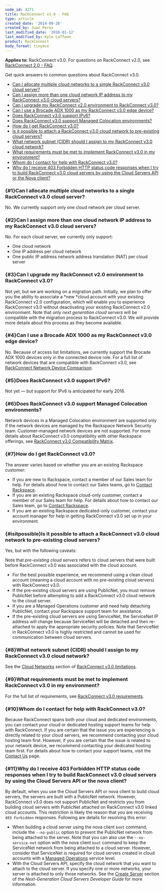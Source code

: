 ```yaml
---
node_id: 4271
title: RackConnect v3.0 - FAQ
type: article
created_date: '2014-09-26'
created_by: Juan Perez
last_modified_date: '2016-01-12'
last_modified_by: Kyle Laffoon
product: RackConnect
body_format: tinymce
---
```


**Applies to:** RackConnect v3.0. For questions on RackConnect v2.0, see
[RackConnect 2.0 -
FAQ](/howto/rackconnect-20-faq).

Get quick answers to common questions about RackConnect v3.0.

-   [Can I allocate multiple cloud networks to a single RackConnect v3.0
    cloud server?](#1)
-   [Can I assign more than one cloud network IP address to my
    RackConnect v3.0 cloud servers?](#2)
-   [Can I upgrade my RackConnect v2.0 environment to RackConnect
    v3.0?](#3)
-   [Can I use a Brocade ADX 1000 as my RackConnect v3.0 edge
    device?](#4)
-   [Does RackConnect v3.0 support IPv6?](#5)
-   [Does RackConnect v3.0 support Managed Colocation environments?](#6)
-   [How do I get RackConnect v3.0?](#7)
-   [Is it possible to attach a RackConnect v3.0 cloud network to
    pre-existing cloud servers?](#isitpossible)
-   [What network subnet (CIDR) should I assign to my RackConnect v3.0
    cloud network?](#8)
-   [What requirements must be met to implement RackConnect v3.0 in my
    environment?](#9)
-   [Whom do I contact for help with RackConnect v3.0?](#10)
-   [Why do I receive 403 Forbidden HTTP status code responses when I
    try to build RackConnect v3.0 cloud servers by using the Cloud
    Servers API or the Nova client?](#11)

### [](){#1}Can I allocate multiple cloud networks to a single RackConnect v3.0 cloud server?

No. We currently support only one cloud network per cloud server.



### [](){#2}Can I assign more than one cloud network IP address to my RackConnect v3.0 cloud servers?

No. For each cloud server, we currently only support:

-   One cloud network
-   One IP address per cloud network
-   One public IP address network address translation (NAT) per cloud
    server



### [](){#3}Can I upgrade my RackConnect v2.0 environment to RackConnect v3.0?

Not yet, but we are working on a migration path. Initially, we plan to
offer you the ability to associate a *new *cloud account with your
existing RackConnect v2.0 configuration, which will enable you to
experience RackConnect v3.0 without deactivating your existing
RackConnect v2.0 environment. Note that only *next generation cloud
servers* will be compatible with the migration process to RackConnect
v3.0. We will provide more details about this process as they become
available.



### [](){#4}Can I use a Brocade ADX 1000 as my RackConnect v3.0 edge device?

No. Because of access list limitations, we currently support the Brocade
ADX 1000 devices only in the connected device role. For a full list of
network devices that are compatible with RackConnect v3.0, see
[RackConnect Network Device
Comparison](/howto/rackconnect-network-device-comparison).



### [](){#5}Does RackConnect v3.0 support IPv6?

Not yet &mdash; but support for IPv6 is anticipated for early 2016.



### [](){#6}Does RackConnect v3.0 support Managed Colocation environments?

Network devices in a Managed Colocation environment are supported only
if the network devices are managed by the Rackspace Network Security
team. Customer-managed network devices are not supported. For more
details about RackConnect v3.0 compatibility with other Rackspace
offerings, see [RackConnect v3.0 Compatibility
Matrix](/howto/rackconnect-v30-compatibility).



### [](){#7}How do I get RackConnect v3.0?



The answer varies based on whether you are an existing Rackspace
customer:

-   If you are new to Rackspace, contact a member of our Sales team
    for help. For details about how to contact our Sales teams, go to
    [Contact
    Rackspace](http://www.rackspace.com/information/contactus/).
-   If you are an existing Rackspace cloud-only customer, contact a
    member of our Sales team for help. For details about how to contact
    our Sales team, go to [Contact
    Rackspace](http://www.rackspace.com/information/contactus/).
-   If you are an existing Rackspace dedicated-only customer, contact
    your account manager for help in getting RackConnect v3.0 set up in
    your environment.



### [](){#isitpossible}Is it possible to attach a RackConnect v3.0 cloud network to pre-existing cloud servers?

Yes, but with the following caveats:

Note that *pre-existing cloud servers* refers to cloud servers that were
built before RackConnect v3.0 was associated with the cloud account.

-   For the best possible experience, we recommend using a clean cloud
    account (meaning a cloud account with no pre-existing cloud servers)
    with RackConnect v3.0.
-   If the pre-existing cloud servers are using PublicNet, you
    must remove PublicNet before attempting to add a RackConnect v3.0
    cloud network to the cloud server.
-   If you are a Managed Operations customer and need help detaching
    PublicNet, contact your Rackspace support team for assistance.
-   If the pre-existing cloud servers are using ServiceNet, the
    ServiceNet IP address will change because ServiceNet will
    be detached and then re-attached to apply the appropriate
    security policies. Note that ServiceNet in RackConnect v3.0 is
    highly restricted and cannot be used for communication
    between cloud servers.



### [](){#8}What network subnet (CIDR) should I assign to my RackConnect v3.0 cloud network?

See the [Cloud
Networks](/howto/rackconnect-v30-limitations) section
of [RackConnect v3.0
limitations](/howto/rackconnect-v30-limitations).



### [](){#9}What requirements must be met to implement RackConnect v3.0 in my environment?

For the full list of requirements, see [RackConnect v3.0
requirements](/howto/rackconnect-v30-requirements).



### [](){#10}Whom do I contact for help with RackConnect v3.0?

Because RackConnect spans both your cloud and dedicated environments,
you can contact your cloud or dedicated hosting support teams for help
with RackConnect. If you are certain that the issue you are experiencing
is directly related to your cloud servers, we recommend contacting your
cloud hosting team first. However, if you are certain that the issue is
related to your network device, we recommend contacting your dedicated
hosting team first. For details about how to contact your support teams,
visit the [Contact
Us](/howto/support) page.



### [](){#11}Why do I receive 403 Forbidden HTTP status code responses when I try to build RackConnect v3.0 cloud servers by using the Cloud Servers API or the nova client?

By default, when you use the Cloud Servers API or nova client to build
cloud servers, the servers are built with a PublicNet network. However,
RackConnect v3.0 does not support PublicNet and restricts you from
building cloud servers with PublicNet attached on RackConnect v3.0
linked cloud accounts. This restriction is likely the reason that you
are receiving `403 Forbidden` responses. Following are details for
resolving this error:

-   When building a cloud server using the nova client `boot` command,
    include the `--no-public` option to prevent the PublicNet network
    from being attached to the server. Note that you can also use the
    `--no-service-net` option with the nova client `boot` command to
    keep the ServiceNet network from being attached to a cloud server.
    However, consider that ServiceNet is required for cloud servers
    created in cloud accounts with a [Managed
    Operations](http://www.rackspace.com/managed-cloud/) service level.
-   With the Cloud Servers API, specify the cloud network that you want
    to attach to the cloud server. If you specify one or more networks,
    your server is attached to only those networks. See the [Create
    Server](http://docs.rackspace.com/servers/api/v2/cs-devguide/content/CreateServers.html)
    section of the *Next-Generation Cloud Servers Developer Guide* for
    more information.


